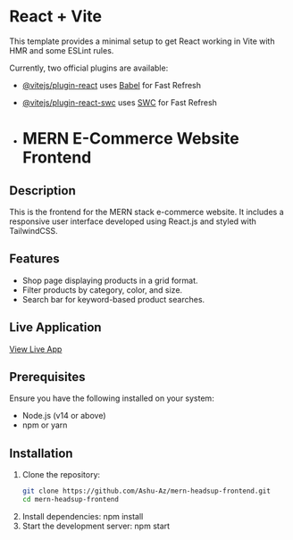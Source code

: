 # React + Vite

This template provides a minimal setup to get React working in Vite with HMR and some ESLint rules.

Currently, two official plugins are available:

- [@vitejs/plugin-react](https://github.com/vitejs/vite-plugin-react/blob/main/packages/plugin-react/README.md) uses [Babel](https://babeljs.io/) for Fast Refresh
- [@vitejs/plugin-react-swc](https://github.com/vitejs/vite-plugin-react-swc) uses [SWC](https://swc.rs/) for Fast Refresh

- # MERN E-Commerce Website Frontend  

## Description  
This is the frontend for the MERN stack e-commerce website. It includes a responsive user interface developed using React.js and styled with TailwindCSS.  

## Features  
- Shop page displaying products in a grid format.  
- Filter products by category, color, and size.  
- Search bar for keyword-based product searches.  

## Live Application  
[View Live App](https://mern-headsup-frontend.onrender.com)  

## Prerequisites  
Ensure you have the following installed on your system:  
- Node.js (v14 or above)  
- npm or yarn  

## Installation  

1. Clone the repository:  
   ```bash
   git clone https://github.com/Ashu-Az/mern-headsup-frontend.git
   cd mern-headsup-frontend
2. Install dependencies:
   npm install
3. Start the development server:
   npm start


